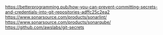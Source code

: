 https://betterprogramming.pub/how-you-can-prevent-committing-secrets-and-credentials-into-git-repositories-adffc25c2ea2
https://www.sonarsource.com/products/sonarlint/
https://www.sonarsource.com/products/sonarqube/
https://github.com/awslabs/git-secrets

